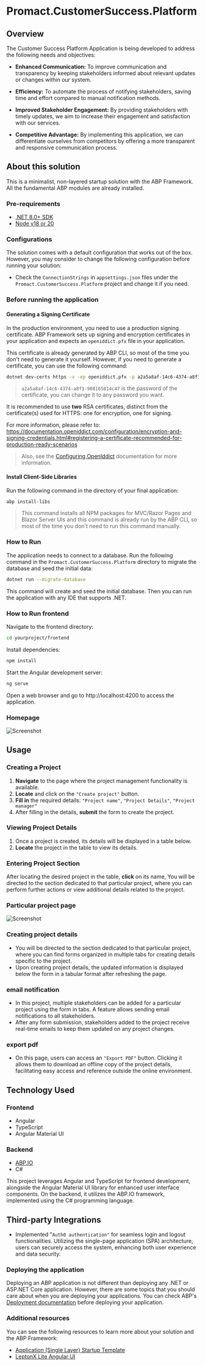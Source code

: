 # Promact.CustomerSuccess.Platform
## Overview

The Customer Success Platform Application is being developed to address the following needs and objectives:

- **Enhanced Communication:** To improve communication and transparency by keeping stakeholders informed about relevant updates or changes within our system.

- **Efficiency:** To automate the process of notifying stakeholders, saving time and effort compared to manual notification methods.

- **Improved Stakeholder Engagement:** By providing stakeholders with timely updates, we aim to increase their engagement and satisfaction with our services.

- **Competitive Advantage:** By implementing this application, we can differentiate ourselves from competitors by offering a more transparent and responsive communication process.

## About this solution

This is a minimalist, non-layered startup solution with the ABP Framework. All the fundamental ABP modules are already installed. 

### Pre-requirements

* [.NET 8.0+ SDK](https://dotnet.microsoft.com/download/dotnet)
* [Node v18 or 20](https://nodejs.org/en)

### Configurations

The solution comes with a default configuration that works out of the box. However, you may consider to change the following configuration before running your solution:

* Check the `ConnectionStrings` in `appsettings.json` files under the `Promact.CustomerSuccess.Platform` project and change it if you need.

### Before running the application

#### Generating a Signing Certificate

In the production environment, you need to use a production signing certificate. ABP Framework sets up signing and encryption certificates in your application and expects an `openiddict.pfx` file in your application.

This certificate is already generated by ABP CLI, so most of the time you don't need to generate it yourself. However, if you need to generate a certificate, you can use the following command:

```bash
dotnet dev-certs https -v -ep openiddict.pfx -p a2a5a8af-14c6-4374-a8f3-908165814c47
```

> `a2a5a8af-14c6-4374-a8f3-908165814c47` is the password of the certificate, you can change it to any password you want.

It is recommended to use **two** RSA certificates, distinct from the certificate(s) used for HTTPS: one for encryption, one for signing.

For more information, please refer to: https://documentation.openiddict.com/configuration/encryption-and-signing-credentials.html#registering-a-certificate-recommended-for-production-ready-scenarios

> Also, see the [Configuring OpenIddict](https://docs.abp.io/en/abp/latest/Deployment/Configuring-OpenIddict#production-environment) documentation for more information.

#### Install Client-Side Libraries

Run the following command in the directory of your final application:

```bash
abp install-libs
```

> This command installs all NPM packages for MVC/Razor Pages and Blazor Server UIs and this command is already run by the ABP CLI, so most of the time you don't need to run this command manually.


### How to Run

The application needs to connect to a database. Run the following command in the `Promact.CustomerSuccess.Platform` directory to migrate the database and seed the initial data:

````bash
dotnet run --migrate-database
````
This command will create and seed the initial database. Then you can run the application with any IDE that supports .NET.

### How to Run frontend 

Navigate to the frontend directory:

````bash
cd yourproject/frontend
````
Install dependencies:
````bash
npm install
````

Start the Angular development server:
````bash
ng serve
````
Open a web browser and go to http://localhost:4200 to access the application.

### Homepage
![Screenshot](Screenshot%20(229).png)

## Usage

### Creating a Project
1. **Navigate** to the page where the project management functionality is available.
2. **Locate** and click on the `"Create project"` button.
3. **Fill in** the required details:  `"Project name"`,  `"Project Details"`,  `"Project manager"`
4. After filling in the details, **submit** the form to create the project.

### Viewing Project Details
1. Once a project is created, its details will be displayed in a table below.
2. **Locate** the project in the table to view its details.

### Entering Project Section
After locating the desired project in the table, **click** on its name, You will be directed to the section dedicated to that particular project, where you can perform further actions or view additional details related to the project.

### Particular project page
![Screenshot](Screenshot%20(232).png)

### Creating project details 
- You will be directed to the section dedicated to that particular project, where you can find forms organized in multiple tabs for creating details specific to the project.
- Upon creating project details, the updated information is displayed below the form in a tabular format after refreshing the page.
  
### email notification 
- In this project, multiple stakeholders can be added for a particular project using the form in tabs. A feature allows sending email notifications to all stakeholders.
- After any form submission, stakeholders added to the project receive real-time emails to keep them updated on any project changes. 
    
### export pdf
- On this page, users can access an `"Export PDF"` button. Clicking it allows them to download an offline copy of the project details, facilitating easy access and reference outside the online environment.

## Technology Used

### Frontend
- Angular
- TypeScript
- Angular Material UI

### Backend
- [ABP.IO](https://abp.io/)
- C#

This project leverages Angular and TypeScript for frontend development, alongside the Angular Material UI library for enhanced user interface components. On the backend, it utilizes the ABP.IO framework, implemented using the C# programming language.

## Third-party Integrations
- Implemented "`Auth0 authentication"` for seamless login and logout functionalities. Utilizing the single-page application (SPA) architecture, users can securely access the system, enhancing both user experience and data security.

### Deploying the application

Deploying an ABP application is not different than deploying any .NET or ASP.NET Core application. However, there are some topics that you should care about when you are deploying your applications. You can check ABP's [Deployment documentation](https://docs.abp.io/en/abp/latest/Deployment/Index) before deploying your application.

### Additional resources

You can see the following resources to learn more about your solution and the ABP Framework:

* [Application (Single Layer) Startup Template](https://docs.abp.io/en/abp/latest/Startup-Templates/Application-Single-Layer)
* [LeptonX Lite Angular UI](https://docs.abp.io/en/abp/latest/Themes/LeptonXLite/Angular)

